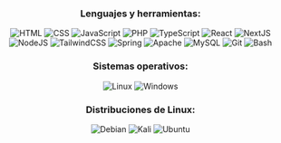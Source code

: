 <!-- Lenguajes y herramientas -->
<h3 align="center">Lenguajes y herramientas:</h3>
<div align="center">
  
  ![HTML](https://img.shields.io/badge/html-%23E34F26.svg?style=for-the-badge&logo=html5&logoColor=white) ![CSS](https://img.shields.io/badge/css-%231572B6.svg?style=for-the-badge&logo=css3&logoColor=white) ![JavaScript](https://img.shields.io/badge/javascript-%23323330.svg?style=for-the-badge&logo=javascript&logoColor=%23F7DF1E) ![PHP](https://img.shields.io/badge/php-%23777BB4.svg?style=for-the-badge&logo=php&logoColor=white) ![TypeScript](https://img.shields.io/badge/typescript-%23007ACC.svg?style=for-the-badge&logo=typescript&logoColor=white) ![React](https://img.shields.io/badge/react-%2320232a.svg?style=for-the-badge&logo=react&logoColor=%2361DAFB) ![NextJS](https://img.shields.io/badge/NextJS-black?style=for-the-badge&logo=next.js&logoColor=white) ![NodeJS](https://img.shields.io/badge/NodeJS-6DA55F?style=for-the-badge&logo=node.js&logoColor=white) ![TailwindCSS](https://img.shields.io/badge/tailwindcss-%2338B2AC.svg?style=for-the-badge&logo=tailwind-css&logoColor=white) ![Spring](https://img.shields.io/badge/spring-%236DB33F.svg?style=for-the-badge&logo=spring&logoColor=white) ![Apache](https://img.shields.io/badge/apache-%23D42029.svg?style=for-the-badge&logo=apache&logoColor=white) ![MySQL](https://img.shields.io/badge/mysql-%2300000f.svg?style=for-the-badge&logo=mysql&logoColor=white) ![Git](https://img.shields.io/badge/Git-F05032?style=for-the-badge&logo=git&logoColor=white) ![Bash](https://img.shields.io/badge/Bash-000?style=for-the-badge&logo=gnu-bash&logoColor=white) 
  
</div>

<!-- Sistemas operativos -->
<h3 align="center">Sistemas operativos:</h3>
<div align="center">
  
  ![Linux](https://img.shields.io/badge/linux-000?style=for-the-badge&logo=linux&logoColor=white)
  ![Windows](https://img.shields.io/badge/Windows-0078D4?style=for-the-badge&logo=windows&logoColor=white)

</div>

<!-- Distribuciones de Linux -->
<h3 align="center">Distribuciones de Linux:</h3>
<div align="center">
  
  ![Debian](https://img.shields.io/badge/Debian-A81D33?style=for-the-badge&logo=Debian&logoColor=white)
  ![Kali](https://img.shields.io/badge/Kali-557C94?style=for-the-badge&logo=kali-linux&logoColor=white)
  ![Ubuntu](https://img.shields.io/badge/Ubuntu-E95420?style=for-the-badge&logo=ubuntu&logoColor=white)
  
</div>

<!-- Estadísticas de GitHub
<p align="center">
  <img src="https://github-readme-stats.vercel.app/api?username=brunojardon&show_icons=true&theme=dracula">
</p> -->
